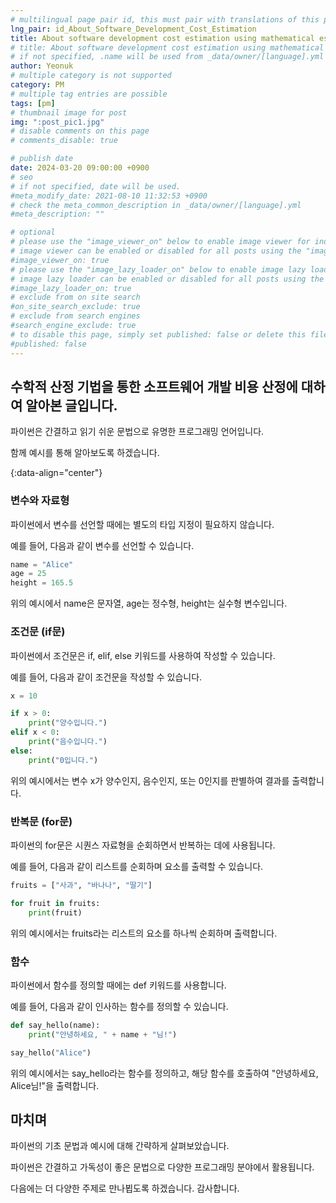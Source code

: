```yaml
---
# multilingual page pair id, this must pair with translations of this page. (This name must be unique)
lng_pair: id_About_Software_Development_Cost_Estimation
title: About software development cost estimation using mathematical estimation techniques
# title: About software development cost estimation using mathematical estimation techniques
# if not specified, .name will be used from _data/owner/[language].yml
author: Yeonuk
# multiple category is not supported
category: PM
# multiple tag entries are possible
tags: [pm]
# thumbnail image for post
img: ":post_pic1.jpg"
# disable comments on this page
# comments_disable: true

# publish date
date: 2024-03-20 09:00:00 +0900
# seo
# if not specified, date will be used.
#meta_modify_date: 2021-08-10 11:32:53 +0900
# check the meta_common_description in _data/owner/[language].yml
#meta_description: ""

# optional
# please use the "image_viewer_on" below to enable image viewer for individual pages or posts (_posts/ or [language]/_posts folders).
# image viewer can be enabled or disabled for all posts using the "image_viewer_posts: true" setting in _data/conf/main.yml.
#image_viewer_on: true
# please use the "image_lazy_loader_on" below to enable image lazy loader for individual pages or posts (_posts/ or [language]/_posts folders).
# image lazy loader can be enabled or disabled for all posts using the "image_lazy_loader_posts: true" setting in _data/conf/main.yml.
#image_lazy_loader_on: true
# exclude from on site search
#on_site_search_exclude: true
# exclude from search engines
#search_engine_exclude: true
# to disable this page, simply set published: false or delete this file
#published: false
---
```


<!-- outline-start -->

## 수학적 산정 기법을 통한 소프트웨어 개발 비용 산정에 대하여 알아본 글입니다.

파이썬은 간결하고 읽기 쉬운 문법으로 유명한 프로그래밍 언어입니다.

함께 예시를 통해 알아보도록 하겠습니다.

{:data-align="center"}

<!-- outline-end -->

### 변수와 자료형

파이썬에서 변수를 선언할 때에는 별도의 타입 지정이 필요하지 않습니다.

예를 들어, 다음과 같이 변수를 선언할 수 있습니다.

```python
name = "Alice"
age = 25
height = 165.5
```

위의 예시에서 name은 문자열, age는 정수형, height는 실수형 변수입니다.

### 조건문 (if문)

파이썬에서 조건문은 if, elif, else 키워드를 사용하여 작성할 수 있습니다.

예를 들어, 다음과 같이 조건문을 작성할 수 있습니다.

```python
x = 10

if x > 0:
    print("양수입니다.")
elif x < 0:
    print("음수입니다.")
else:
    print("0입니다.")
```

위의 예시에서는 변수 x가 양수인지, 음수인지, 또는 0인지를 판별하여 결과를 출력합니다.

### 반복문 (for문)

파이썬의 for문은 시퀀스 자료형을 순회하면서 반복하는 데에 사용됩니다.

예를 들어, 다음과 같이 리스트를 순회하며 요소를 출력할 수 있습니다.

```python
fruits = ["사과", "바나나", "딸기"]

for fruit in fruits:
    print(fruit)
```

위의 예시에서는 fruits라는 리스트의 요소를 하나씩 순회하며 출력합니다.

### 함수

파이썬에서 함수를 정의할 때에는 def 키워드를 사용합니다.

예를 들어, 다음과 같이 인사하는 함수를 정의할 수 있습니다.

```python
def say_hello(name):
    print("안녕하세요, " + name + "님!")

say_hello("Alice")
```

위의 예시에서는 say_hello라는 함수를 정의하고, 해당 함수를 호출하여 "안녕하세요, Alice님!"을 출력합니다.

## 마치며

파이썬의 기초 문법과 예시에 대해 간략하게 살펴보았습니다.

파이썬은 간결하고 가독성이 좋은 문법으로 다양한 프로그래밍 분야에서 활용됩니다.

다음에는 더 다양한 주제로 만나뵙도록 하겠습니다. 감사합니다.
